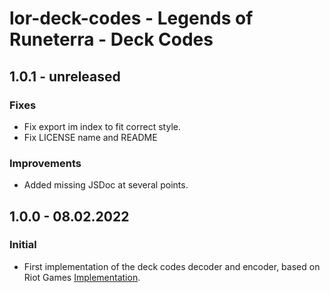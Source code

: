 # lor-deck-codes - Legends of Runeterra - Deck Codes

## 1.0.1 - unreleased

### Fixes

- Fix export im index to fit correct style.
- Fix LICENSE name and README

### Improvements

- Added missing JSDoc at several points.

## 1.0.0 - 08.02.2022

### Initial

- First implementation of the deck codes decoder and encoder, based on Riot Games [Implementation](https://github.com/RiotGames/LoRDeckCodes).

